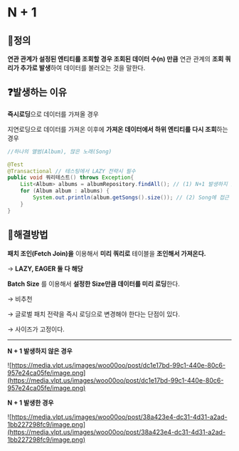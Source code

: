 # N + 1

## 📌정의

**연관 관계가 설정된 엔티티를 조회할 경우 조회된 데이터 수(n) 만큼** 연관 관계의 **조회 쿼리가 추가로 발생**하여 데이터를 불러오는 것을 말한다. 

## ❓발생하는 이유

**즉시로딩**으로 데이터를 가져올 경우

지연로딩으로 데이터를 가져온 이후에 **가져온 데이터에서 하위 엔티티를 다시 조회**하는 경우

```java
//하나의 앨범(Album), 많은 노래(Song)

@Test
@Transactional // 테스팅에서 LAZY 전략시 필수
public void 쿼리테스트() throws Exception{
    List<Album> albums = albumRepository.findAll(); // (1) N+1 발생하지 않음
    for (Album album : albums) {
        System.out.println(album.getSongs().size()); // (2) Song에 접근 N+1 발생.
    }
}
```

## 🔨해결방법

**패치 조인(Fetch Join)을** 이용해서 **미리 쿼리로** 테이블을 **조인해서 가져온다.** 

→ **LAZY, EAGER 둘 다 해당**

**Batch Size** 를 이용해서 **설정한 Size만큼 데이터를 미리 로딩**한다. 

→ 비추천 

→ 글로벌 패치 전략을 즉시 로딩으로 변경해야 한다는 단점이 있다.

→ 사이즈가 고정이다.

---

**N + 1 발생하지 않은 경우**

![https://media.vlpt.us/images/woo00oo/post/dc1e17bd-99c1-440e-80c6-957e24ca05fe/image.png](https://media.vlpt.us/images/woo00oo/post/dc1e17bd-99c1-440e-80c6-957e24ca05fe/image.png)

**N  + 1 발생한 경우**

![https://media.vlpt.us/images/woo00oo/post/38a423e4-dc31-4d31-a2ad-1bb227298fc9/image.png](https://media.vlpt.us/images/woo00oo/post/38a423e4-dc31-4d31-a2ad-1bb227298fc9/image.png)
